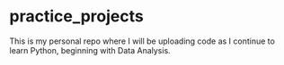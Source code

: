 # practice_projects

This is my personal repo where I will be uploading code as I continue to learn Python, beginning with Data Analysis.
